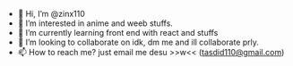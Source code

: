 - 👋 Hi, I’m @zinx110
- 👀 I’m interested in anime and weeb stuffs.
- 🌱 I’m currently learning front end with react and stuffs
- 💞️ I’m looking to collaborate on idk, dm me and ill collaborate prly.
- 📫 How to reach me? just email me desu >>w<< (tasdid110@gmail.com)

<!---
zinx110/zinx110 is a ✨ special ✨ repository because its `README.md` (this file) appears on your GitHub profile.
You can click the Preview link to take a look at your changes.
--->
